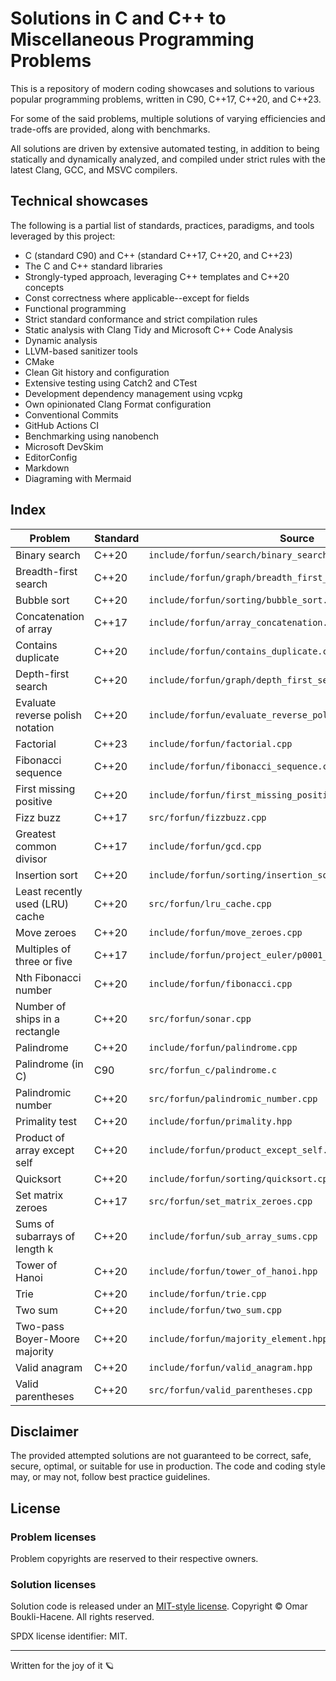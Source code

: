 # Solutions in C and C++ to Miscellaneous Programming Problems

This is a repository of modern coding showcases and solutions to various popular
programming problems, written in C90, C++17, C++20, and C++23.

For some of the said problems, multiple solutions of varying efficiencies and
trade-offs are provided, along with benchmarks.

All solutions are driven by extensive automated testing, in addition to being
statically and dynamically analyzed, and compiled under strict rules with the
latest Clang, GCC, and MSVC compilers.

## Technical showcases

The following is a partial list of standards, practices, paradigms, and tools
leveraged by this project:

- C (standard C90) and C++ (standard C++17, C++20, and C++23)
- The C and C++ standard libraries
- Strongly-typed approach, leveraging C++ templates and C++20 concepts
- Const correctness where applicable--except for fields
- Functional programming
- Strict standard conformance and strict compilation rules
- Static analysis with Clang Tidy and Microsoft C++ Code Analysis
- Dynamic analysis
- LLVM-based sanitizer tools
- CMake
- Clean Git history and configuration
- Extensive testing using Catch2 and CTest
- Development dependency management using vcpkg
- Own opinionated Clang Format configuration
- Conventional Commits
- GitHub Actions CI
- Benchmarking using nanobench
- Microsoft DevSkim
- EditorConfig
- Markdown
- Diagraming with Mermaid

## Index

| Problem                          | Standard | Source                                                       |
| ---                              | ---      | ---                                                          |
| Binary search                    | C++20    | `include/forfun/search/binary_search.hpp`                    |
| Breadth-first search             | C++20    | `include/forfun/graph/breadth_first_search.hpp`              |
| Bubble sort                      | C++20    | `include/forfun/sorting/bubble_sort.cpp`                     |
| Concatenation of array           | C++17    | `include/forfun/array_concatenation.hpp`                     |
| Contains duplicate               | C++20    | `include/forfun/contains_duplicate.cpp`                      |
| Depth-first search               | C++20    | `include/forfun/graph/depth_first_search.hpp`                |
| Evaluate reverse polish notation | C++20    | `include/forfun/evaluate_reverse_polish_notation.hpp`        |
| Factorial                        | C++23    | `include/forfun/factorial.cpp`                               |
| Fibonacci sequence               | C++20    | `include/forfun/fibonacci_sequence.cpp`                      |
| First missing positive           | C++20    | `include/forfun/first_missing_positive.cpp`                  |
| Fizz buzz                        | C++17    | `src/forfun/fizzbuzz.cpp`                                    |
| Greatest common divisor          | C++17    | `include/forfun/gcd.cpp`                                     |
| Insertion sort                   | C++20    | `include/forfun/sorting/insertion_sort.cpp`                  |
| Least recently used (LRU) cache  | C++20    | `src/forfun/lru_cache.cpp`                                   |
| Move zeroes                      | C++20    | `include/forfun/move_zeroes.cpp`                             |
| Multiples of three or five       | C++17    | `include/forfun/project_euler/p0001_multiples_of_3_or_5.cpp` |
| Nth Fibonacci number             | C++20    | `include/forfun/fibonacci.cpp`                               |
| Number of ships in a rectangle   | C++20    | `src/forfun/sonar.cpp`                                       |
| Palindrome                       | C++20    | `include/forfun/palindrome.cpp`                              |
| Palindrome (in C)                | C90      | `src/forfun_c/palindrome.c`                                  |
| Palindromic number               | C++20    | `src/forfun/palindromic_number.cpp`                          |
| Primality test                   | C++20    | `include/forfun/primality.hpp`                               |
| Product of array except self     | C++20    | `include/forfun/product_except_self.cpp`                     |
| Quicksort                        | C++20    | `include/forfun/sorting/quicksort.cpp`                       |
| Set matrix zeroes                | C++17    | `src/forfun/set_matrix_zeroes.cpp`                           |
| Sums of subarrays of length k    | C++20    | `include/forfun/sub_array_sums.cpp`                          |
| Tower of Hanoi                   | C++20    | `include/forfun/tower_of_hanoi.hpp`                          |
| Trie                             | C++20    | `include/forfun/trie.cpp`                                    |
| Two sum                          | C++20    | `include/forfun/two_sum.cpp`                                 |
| Two-pass Boyer-Moore majority    | C++20    | `include/forfun/majority_element.hpp`                        |
| Valid anagram                    | C++20    | `include/forfun/valid_anagram.hpp`                           |
| Valid parentheses                | C++20    | `src/forfun/valid_parentheses.cpp`                           |

## Disclaimer

The provided attempted solutions are not guaranteed to be correct, safe,
secure, optimal, or suitable for use in production. The code and coding style
may, or may not, follow best practice guidelines.

## License

### Problem licenses

Problem copyrights are reserved to their respective owners.

### Solution licenses

Solution code is released under an [MIT-style license](LICENSE).
Copyright © Omar Boukli-Hacene. All rights reserved.

SPDX license identifier: MIT.

---

Written for the joy of it 🪐
